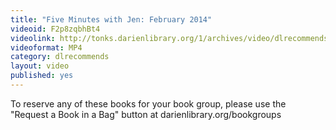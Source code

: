 ```yaml
---
title: "Five Minutes with Jen: February 2014"
videoid: F2p8zqbhBt4
videolink: http://tonks.darienlibrary.org/1/archives/video/dlrecommends/20140219_five_minutes_jen.mp4
videoformat: MP4
category: dlrecommends
layout: video
published: yes
---
```


To reserve any of these books for your book group, please use the "Request a Book in a Bag" button at darienlibrary.org/bookgroups